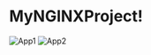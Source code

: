 # MyNGINXProject!
![App1](https://user-images.githubusercontent.com/42107454/142400139-83b598e9-3ace-4d2d-8c5a-999a33458341.JPG)
![App2](https://user-images.githubusercontent.com/42107454/142400199-84eac40b-111d-410e-94e2-75036375dafc.JPG)



